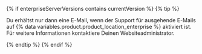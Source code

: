 {% if enterpriseServerVersions contains currentVersion %}
  {% tip %}

  Du erhältst nur dann eine E-Mail, wenn der Support für ausgehende E-Mails auf {% data variables.product.product_location_enterprise %} aktiviert ist. Für weitere Informationen kontaktiere Deinen Websiteadministrator.

  {% endtip %}
{% endif %}
